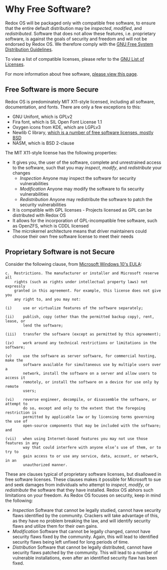 Why Free Software?
=======

Redox OS will be packaged only with compatible free software, to ensure that the entire default distribution may be *inspected*, *modified*, and *redistributed*. Software that does not allow these features, i.e. proprietary software, is against the goals of security and freedom and will not be endorsed by Redox OS. We therefore comply with the [GNU Free System Distribution Guidelines](http://www.gnu.org/distros/free-system-distribution-guidelines.html).

To view a list of compatible licenses, please refer to the [GNU List of Licenses](http://www.gnu.org/licenses/license-list.html).

For more information about free software, [please view this page](http://www.gnu.org/philosophy/free-sw.html).

Free Software is more Secure
-------------------------------------
Redox OS is predominately MIT X11-style licensed, including all software, documentation, and fonts. There are only a few exceptions to this:
- GNU Unifont, which is GPLv2
- Fira font, which is SIL Open Font License 1.1
- Oxygen icons from KDE, which are LGPLv3
- Newlib C library, [which is a number of free software licenses, mostly BSD](https://github.com/bminor/newlib/blob/master/COPYING.NEWLIB)
- NASM, which is BSD 2-clause

The MIT X11-style license has the following properties:
- It gives you, the user of the software, complete and unrestrained access to the software, such that you may *inspect*, *modify*, and *redistribute* your changes
  - *Inspection* Anyone may inspect the software for security vulnerabilities
  - *Modification* Anyone may modify the software to fix security vulnerabilities
  - *Redistribution* Anyone may redistribute the software to patch the security vulnerabilities
- It is compatible with GPL licenses - Projects licensed as GPL can be distributed with Redox OS
- It allows for the incorporation of GPL-incompatible free software, such as OpenZFS, which is CDDL licensed
- The microkernel architecture means that driver maintainers could choose their own free software license to meet their needs

Proprietary Software is not Secure
----------------------------------
Consider the following clause, from [Microsoft Windows 10's EULA](https://www.microsoft.com/en-us/Useterms/Retail/Windows/10/UseTerms_Retail_Windows_10_English.htm):
```
c.  Restrictions. The manufacturer or installer and Microsoft reserve all
    rights (such as rights under intellectual property laws) not expressly
    granted in this agreement. For example, this license does not give you
    any right to, and you may not:

(i)     use or virtualize features of the software separately;

(ii)    publish, copy (other than the permitted backup copy), rent, lease, or
        lend the software;

(iii)   transfer the software (except as permitted by this agreement);

(iv)    work around any technical restrictions or limitations in the software;

(v)     use the software as server software, for commercial hosting, make the
        software available for simultaneous use by multiple users over a
        network, install the software on a server and allow users to access it
        remotely, or install the software on a device for use only by remote
        users;

(vi)    reverse engineer, decompile, or disassemble the software, or attempt to
        do so, except and only to the extent that the foregoing restriction is
        permitted by applicable law or by licensing terms governing the use of
        open-source components that may be included with the software; and

(vii)   when using Internet-based features you may not use those features in any
        way that could interfere with anyone else’s use of them, or to try to
        gain access to or use any service, data, account, or network, in an
        unauthorized manner.
```

These are clauses typical of proprietary software licenses, but disallowed in free software licenses. These clauses makes it possible for Microsoft to sue and seek damages from individuals who attempt to *inspect*, *modify*, or *redistribute* the software that they have installed. Redox OS abhors such limitations on your freedom. As Redox OS focuses on security, keep in mind the following:
- *Inspection* Software that cannot be legally studied, cannot have security flaws identified by the community. Crackers will take advantage of this, as they have no problem breaking the law, and will identify security flaws and utilize them for their own gains.
- *Modification* Software that cannot be legally changed, cannot have security flaws fixed by the community. Again, this will lead to identified security flaws being left unfixed for long periods of time.
- *Distribution* Software that cannot be legally distributed, cannot have security flaws patched by the community. This will lead to a number of vulnerable installations, even after an identified security flaw has been fixed.
